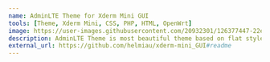 ```yaml
---
name: AdminLTE Theme for Xderm Mini GUI
tools: [Theme, Xderm Mini, CSS, PHP, HTML, OpenWrt]
image: https://user-images.githubusercontent.com/20932301/126377447-22e314e4-1642-4ae8-8f57-8bc6e0d25816.png
description: AdminLTE Theme is most beautiful theme based on flat style with colorful user interface which built for Xderm Mini GUI.
external_url: https://github.com/helmiau/xderm-mini_GUI#readme
---
```

